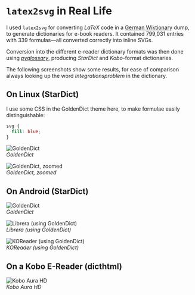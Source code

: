 # `latex2svg` in Real Life

I used `latex2svg` for converting _LaTeX_ code in a [German Wiktionary](https://de.wiktionary.org/) dump,
to generate dictionaries for e-book readers. It contained 799,031 entries
with 339 formulas—all converted correctly into inline SVGs.

Conversion into the different e-reader dictionary formats was then done
using [_pyglossary_](https://github.com/ilius/pyglossary), producing _StarDict_ and _Kobo_-format dictionaries.

The following screenshots show some results, for ease of comparison always
looking up the word _Integrationsproblem_ in the dictionary.


## On Linux (StarDict)

I use some CSS in the GoldenDict theme here, to make formulae easily distinguishable:

```css
svg {
  fill: blue;
}
```

![GoldenDict](linux-goldendict.png)  
_GoldenDict_

![GoldenDict, zoomed](linux-goldendict-zoomed.png)  
_GoldenDict, zoomed_

## On Android (StarDict)

![GoldenDict](android-goldendict.png)  
_GoldenDict_

![Librera (using GoldenDict)](android-librera-goldendict.png)  
_Librera (using GoldenDict)_

![KOReader (using GoldenDict)](android-koreader-goldendict.png)  
_KOReader (using GoldenDict)_

## On a Kobo E-Reader (dicthtml)

![Kobo Aura HD](kobo.png)  
_Kobo Aura HD_
